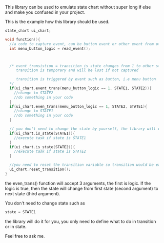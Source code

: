 This library can be used to emulate state chart without super long if else and make you confused in your project.

This is the example how this library should be used.

```C
state_chart ui_chart;

void function(){
  //a code to capture event, can be button event or other event from other function
  int menu_button_logic = read_event();



  /* event transistion = transition is state changes from 1 to other state
     transition is temporary and will be lost if not captured

     transition is triggered by event such as button, i.e menu button
  */
  if(ui_chart.event_trans(menu_button_logic == 1, STATE1, STATE2)){
    //change to STATE2
    //do something in your code
  }
  if(ui_chart.even_trans(menu_button_logic == 1, STATE2, STATE1){
    //change to STATE1
    //do something in your code
  }

  // you don't need to change the state by yourself, the library will do it for you. 
  if(ui_chart.is_state(STATE1)){
    //execute task if state is STATE1
  }
  if(ui_chart.is_state(STATE2)){
    //execute task if state is STATE2
  }

  //you need to reset the transition variable so transition would be executed once 
  ui_chart.reset_transition();
}
```

the even_trans() function will accept 3 arguments, the first is logic.
If the logic is true, then the state will change from first state (second argument) to next state (third argument).

You don't need to change state such as
```C
state = STATE1
```

the library will do it for you, you only need to define what to do in transition or in state.

Feel free to ask me.
